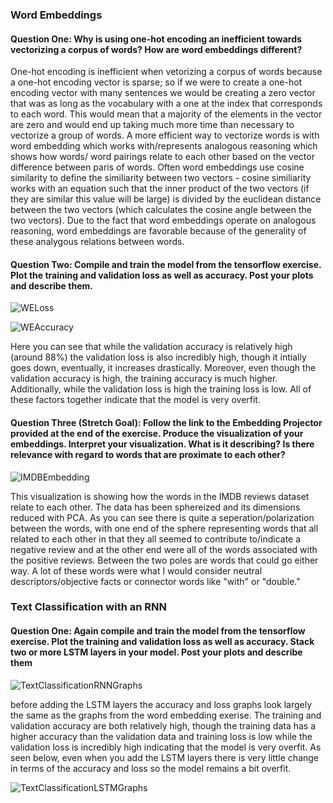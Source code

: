 ### Word Embeddings
#### Question One: Why is using one-hot encoding an inefficient towards vectorizing a corpus of words?  How are word embeddings different? 

One-hot encoding is inefficient when vetorizing a corpus of words because a one-hot encoding vector is sparse; so if we were to create a one-hot encoding vector with many sentences we would be creating a zero vector that was as long as the vocabulary with a one at the index that corresponds to each word. This would mean that a majority of the elements in the vector are zero and would end up taking much more time than necessary to vectorize a group of words. A more efficient way to vectorize words is with word embedding which works with/represents analogous reasoning which shows how words/ word pairings relate to each other based on the vector difference between paris of words. Often word embeddings use cosine similarity to define the similiarity between two vectors - cosine similiarity works with an equation such that the inner product of the two vectors (if they are similar this value will be large) is divided by the euclidean distance between the two vectors (which calculates the cosine angle between the two vectors). Due to the fact that word embeddings operate on analogous reasoning, word embeddings are favorable because of the generality of these analygous relations between words. 

#### Question Two: Compile and train the model from the tensorflow exercise.  Plot the training and validation loss as well as accuracy.  Post your plots and describe them.
![WELoss](https://user-images.githubusercontent.com/67922294/88744978-dcac8180-d116-11ea-9958-2359b4bb91c0.png)

![WEAccuracy](https://user-images.githubusercontent.com/67922294/88745029-fbab1380-d116-11ea-8f4c-07cda2b7d82b.png)

Here you can see that while the validation accuracy is relatively high (around 88%) the validation loss is also incredibly high, though it intially goes down, eventually, it increases drastically. Moreover, even though the validation accuracy is high, the training accuracy is much higher. Additionally, while the validation loss is high the training loss is low. All of these factors together indicate that the model is very overfit. 

#### Question Three (Stretch Goal):  Follow the link to the Embedding Projector provided at the end of the exercise.  Produce the visualization of your embeddings.  Interpret your visualization.  What is it describing?  Is there relevance with regard to words that are proximate to each other?

![IMDBEmbedding](https://user-images.githubusercontent.com/67922294/88825106-30f64680-d195-11ea-8a65-b0b9ef6a4ecd.png)

This visualization is showing how the words in the IMDB reviews dataset relate to each other. The data has been sphereized and its dimensions reduced with PCA. As you can see there is quite a seperation/polarization between the words, with one end of the sphere representing words that all related to each other in that they all seemed to contribute to/indicate a negative review and at the other end were all of the words associated with the positive reviews. Between the two poles are words that could go either way. A lot of these words were what I would consider neutral descriptors/objective facts or connector words like "with" or "double." 

### Text Classification with an RNN

#### Question One: Again compile and train the model from the tensorflow exercise.  Plot the training and validation loss as well as accuracy.  Stack two or more LSTM layers in your model.  Post your plots and describe them

![TextClassificationRNNGraphs](https://user-images.githubusercontent.com/67922294/88747034-f7352980-d11b-11ea-8f2d-33498aaaa312.png)

before adding the LSTM layers the accuracy and loss graphs look largely the same as the graphs from the word embedding exerise. The training and validation accuracy are both relatively high, though the training data has a higher accuracy than the validation data and training loss is low while the validation loss is incredibly high indicating that the model is very overfit. As seen below, even when you add the LSTM layers there is very little change in terms of the accuracy and loss so the model remains a bit overfit. 


![TextClassificationLSTMGraphs](https://user-images.githubusercontent.com/67922294/88746942-bc32f600-d11b-11ea-95a9-040c525e03d8.png)
